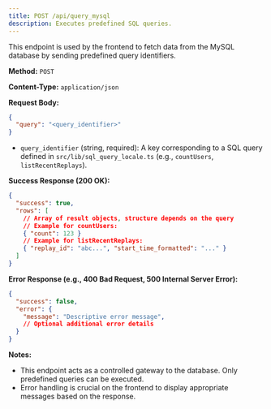 ```yaml
---
title: POST /api/query_mysql
description: Executes predefined SQL queries.
---
```


This endpoint is used by the frontend to fetch data from the MySQL database by sending predefined query identifiers.

**Method:** `POST`

**Content-Type:** `application/json`

**Request Body:**

```json
{
  "query": "<query_identifier>"
}
```

- `query_identifier` (string, required): A key corresponding to a SQL query defined in `src/lib/sql_query_locale.ts` (e.g., `countUsers`, `listRecentReplays`).

**Success Response (200 OK):**

```json
{
  "success": true,
  "rows": [
    // Array of result objects, structure depends on the query
    // Example for countUsers:
    { "count": 123 }
    // Example for listRecentReplays:
    { "replay_id": "abc...", "start_time_formatted": "..." }
  ]
}
```

**Error Response (e.g., 400 Bad Request, 500 Internal Server Error):**

```json
{
  "success": false,
  "error": {
    "message": "Descriptive error message",
    // Optional additional error details
  }
}
```

**Notes:**

- This endpoint acts as a controlled gateway to the database. Only predefined queries can be executed.
- Error handling is crucial on the frontend to display appropriate messages based on the response. 